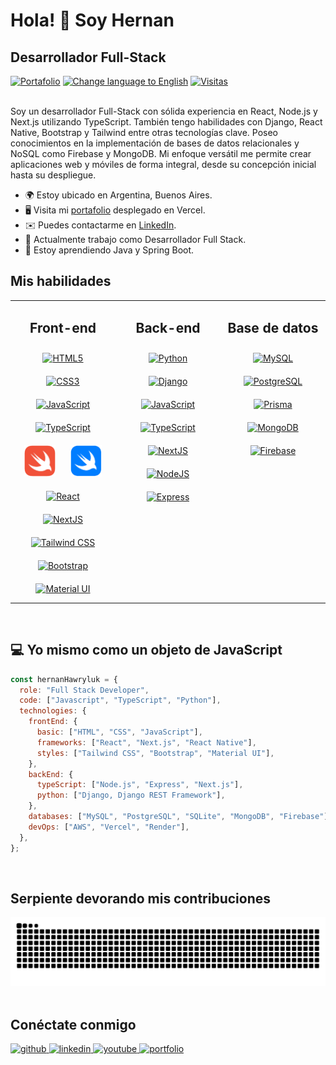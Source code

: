 # Hola! 👋 Soy Hernan

## Desarrollador Full-Stack

<div>
  <a href="https://hernan-hawryluk.vercel.app"><img alt="Portafolio" src="https://img.shields.io/badge/Portafolio-gray?logo=react"></a>
  <a href="https://github.com/hernanhawryluk/hernanhawryluk/blob/main/README.es.md"><img alt="Change language to English" src="https://img.shields.io/badge/translate-english-red.svg"></a>
  <a href="#"><img alt="Visitas" src="https://visitor-badge.laobi.icu/badge?page_id=hernanhawryluk.hernanhawryluk"></a>
</div>
<br>

Soy un desarrollador Full-Stack con sólida experiencia en React, Node.js y Next.js utilizando TypeScript. También tengo habilidades con Django, React Native, Bootstrap y Tailwind entre otras tecnologías clave. Poseo conocimientos en la implementación de bases de datos relacionales y NoSQL como Firebase y MongoDB. Mi enfoque versátil me permite crear aplicaciones web y móviles de forma integral, desde su concepción inicial hasta su despliegue.

- 🌍 Estoy ubicado en Argentina, Buenos Aires.
- 🖥️ Visita mi [portafolio](https://hernan-hawryluk.vercel.app/) desplegado en Vercel.
- ✉️ Puedes contactarme en [LinkedIn](https://www.linkedin.com/in/hernan-hawryluk).
- 🚀 Actualmente trabajo como Desarrollador Full Stack.
- 🧠 Estoy aprendiendo Java y Spring Boot.
  <br>

## Mis habilidades

<table style="border-style=dotted;">
  <tr>
    <td valign="top" align="center" width="33%">
      <h2>Front-end</h2>
        <a href="https://developer.mozilla.org/en-US/docs/Glossary/HTML5" target="_blank"><img style="margin: 10px" src="https://raw.githubusercontent.com/danielcranney/readme-generator/main/public/icons/skills/html5-colored.svg" height="50" alt="HTML5" /></a>
        <a href="https://www.w3.org/TR/CSS/#css" target="_blank"><img style="margin: 10px" src="https://raw.githubusercontent.com/danielcranney/readme-generator/main/public/icons/skills/css3-colored.svg" height="50" alt="CSS3" /></a>
        <a href="https://www.javascript.com/" target="_blank"><img style="margin: 10px" src="https://profilinator.rishav.dev/skills-assets/javascript-original.svg" alt="JavaScript" height="50" /></a>
        <a href="https://www.typescriptlang.org/" target="_blank"><img style="margin: 10px" src="https://profilinator.rishav.dev/skills-assets/typescript-original.svg" alt="TypeScript" height="50" /></a>  
        <a href="https://developer.apple.com/swift" target="_blank"><img style="margin: 10px" src="./Assets/swift.png" alt="Swift" height="50" /></a>
        <a href="https://developer.apple.com/xcode/swiftui/" target="_blank"><img style="margin: 10px" src="./Assets/swift-ui.png" alt="Swift UI" height="50" /></a>
        <a href="https://reactjs.org/" target="_blank"><img style="margin: 10px" src="https://raw.githubusercontent.com/danielcranney/readme-generator/main/public/icons/skills/react-colored.svg" height="50" alt="React" /></a>
        <a href="https://nextjs.org/" target="_blank"><img style="margin: 10px" src="https://profilinator.rishav.dev/skills-assets/nextjs.png" alt="NextJS" height="50" /></a>
        <a href="https://www.tailwindcss.com/" target="_blank"><img style="margin: 10px" src="https://profilinator.rishav.dev/skills-assets/tailwindcss.svg" alt="Tailwind CSS" height="50" /></a>  
        <a href="https://getbootstrap.com/" target="_blank"><img style="margin: 10px" src="https://raw.githubusercontent.com/danielcranney/readme-generator/main/public/icons/skills/bootstrap-colored.svg" height="50" alt="Bootstrap" /></a>
        <a href="https://mui.com/" target="_blank"><img style="margin: 10px" src="https://profilinator.rishav.dev/skills-assets/mui.png" alt="Material UI" height="50" /></a>
    </td>
    <td valign="top" align="center" width="33%">
      <h2>Back-end</h2> 
        <a href="https://www.python.org/" target="_blank"><img style="margin: 10px" src="https://profilinator.rishav.dev/skills-assets/python-original.svg" alt="Python" height="50" /></a>  
        <a href="https://www.djangoproject.com/" target="_blank"><img style="margin: 10px" src="https://raw.githubusercontent.com/danielcranney/readme-generator/main/public/icons/skills/django-colored.svg" height="50" alt="Django" /></a>
        <a href="https://www.javascript.com/" target="_blank"><img style="margin: 10px" src="https://profilinator.rishav.dev/skills-assets/javascript-original.svg" alt="JavaScript" height="50" /></a>  
        <a href="https://www.typescriptlang.org/" target="_blank"><img style="margin: 10px" src="https://profilinator.rishav.dev/skills-assets/typescript-original.svg" alt="TypeScript" height="50" /></a>
        <a href="https://nextjs.org/" target="_blank"><img style="margin: 10px" src="https://profilinator.rishav.dev/skills-assets/nextjs.png" alt="NextJS" height="50" /></a>  
        <a href="https://nodejs.org/en/" target="_blank"><img style="margin: 10px" src="https://raw.githubusercontent.com/danielcranney/readme-generator/main/public/icons/skills/nodejs-colored.svg" height="50" alt="NodeJS" /></a>
        <a href="https://expressjs.com/" target="_blank"><img style="margin: 10px" src="https://raw.githubusercontent.com/danielcranney/readme-generator/main/public/icons/skills/express-colored.svg" height="50" alt="Express" /></a>
    </td>
    <td valign="top" align="center" width="33%">
      <h2>Base de datos</h2>
        <a href="https://www.mysql.com/" target="_blank"><img style="margin: 10px" src="https://raw.githubusercontent.com/danielcranney/readme-generator/main/public/icons/skills/mysql-colored.svg" height="50" alt="MySQL" /></a>
        <a href="https://www.postgresql.org/" target="_blank"><img style="margin: 10px" src="https://profilinator.rishav.dev/skills-assets/postgresql-original-wordmark.svg" alt="PostgreSQL" height="50" /></a>  
        <a href="https://www.prisma.io/" target="_blank"><img style="margin: 10px" src="https://profilinator.rishav.dev/skills-assets/prisma.png" alt="Prisma" height="50" /></a>  
        <a href="https://www.mongodb.com/" target="_blank"><img style="margin: 10px" src="https://raw.githubusercontent.com/danielcranney/readme-generator/main/public/icons/skills/mongodb-colored.svg" height="50" alt="MongoDB" /></a>
        <a href="https://firebase.google.com/" target="_blank"><img style="margin: 10px" src="https://profilinator.rishav.dev/skills-assets/firebase.png" alt="Firebase" height="50" /></a>
    </td>
  </tr>
</table>
<br>

## 💻 Yo mismo como un objeto de JavaScript

```javascript
const hernanHawryluk = {
  role: "Full Stack Developer",
  code: ["Javascript", "TypeScript", "Python"],
  technologies: {
    frontEnd: {
      basic: ["HTML", "CSS", "JavaScript"],
      frameworks: ["React", "Next.js", "React Native"],
      styles: ["Tailwind CSS", "Bootstrap", "Material UI"],
    },
    backEnd: {
      typeScript: ["Node.js", "Express", "Next.js"],
      python: ["Django, Django REST Framework"],
    },
    databases: ["MySQL", "PostgreSQL", "SQLite", "MongoDB", "Firebase"],
    devOps: ["AWS", "Vercel", "Render"],
  },
};
```

<br>

## Serpiente devorando mis contribuciones

<div align="center">
  <picture>
    <source media="(prefers-color-scheme: dark)" srcset="https://raw.githubusercontent.com/hernanhawryluk/hernanhawryluk/output/github-contribution-grid-snake-dark.svg">
    <source media="(prefers-color-scheme: light)" srcset="https://raw.githubusercontent.com/hernanhawryluk/hernanhawryluk/output/github-contribution-grid-snake.svg">
    <img alt="github contribution grid snake animation" src="https://raw.githubusercontent.com/hernanhawryluk/hernanhawryluk/output/github-contribution-grid-snake.svg">
  </picture>
</div>

<br>

## Conéctate conmigo

<div>
  <a href="https://github.com/hernanhawryluk" target="_blank">
  <img src="https://img.shields.io/badge/github-%2324292e.svg?&style=for-the-badge&logo=github&logoColor=white" alt="github" />
  </a>
  <a href="https://linkedin.com/in/hernan-hawryluk" target="_blank">
  <img src="https://img.shields.io/badge/linkedin-%231E77B5.svg?&style=for-the-badge&logo=linkedin&logoColor=white" alt="linkedin" />
  </a>
  <a href="https://www.youtube.com/channel/UCPfXI175l66910dP1rMkD2w" target="_blank">
  <img src="https://img.shields.io/badge/youtube-%23EE4831.svg?&style=for-the-badge&logo=youtube&logoColor=white" alt="youtube" />
  </a> 
  <a href="https://hernan-hawryluk.vercel.app" target="_blank">
  <img src="https://img.shields.io/badge/Portafolio-%2324292e.svg?&style=for-the-badge&logo=react&logoColor=blue" alt="portfolio" />
  </a> 
</div>
